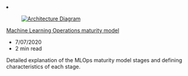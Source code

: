 <!-- This file is automatically generated by build/architectures/build_index.py. Any updates will be lost. -->

<!-- markdownlint-disable MD033 -->

<li class="grid-item item-column" data-categories="Developer Tools Hybrid ">
<article class="card">
    <div class="card-header has-margin-bottom-none" aria-hidden="true">
        <figure class="image diagram has-height-175 has-overflow-hidden level">
            <a href="/azure/architecture/example-scenario/mlops/mlops-maturity-model"><img src="/azure/architecture/browse/thumbs/mlops-maturity-model.png" class="diagram" alt="Architecture Diagram" data-linktype="relative-path"></a>
        </figure>
    </div>
    <div class="card-content">
        <a class="card-content-title has-margin-top-none" href="/azure/architecture/example-scenario/mlops/mlops-maturity-model">
            <p>Machine Learning Operations maturity model</p>
        </a>
        <ul class="card-content-metadata">
            <li>7/07/2020</li>
            <li>2 min read</li>
        </ul>
        <p class="card-content-description">Detailed explanation of the MLOps maturity model stages and defining characteristics of each stage.</p>
        <div class="bottom-to-top-fade is-hidden-mobile"></div>
    </div>
</article>
</li>
